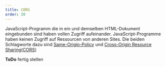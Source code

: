 ```yaml
---
title: CORS
order: 50
---
```


JavaScript-Programm die in ein und demselben HTML-Dokument eingebunden
sind haben vollen Zugriff aufeinander.  JavaScript-Programme haben keinen
Zugriff auf Ressourcen von anderen Sites.  Die beiden Schlagworte dazu sind
[Same-Origin-Policy](http://de.wikipedia.org/wiki/Same-Origin-Policy) und
[Cross-Origin Resource Sharing(CORS)](http://de.wikipedia.org/wiki/Cross-Origin_Resource_Sharing)

<div class="alert"><strong>ToDo</strong> fertig stellen </div>

